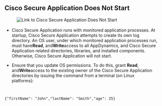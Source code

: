 <p><br></p><h2>Cisco Secure Application Does Not Start&nbsp;</h2><div><div class="se-component se-image-container __se__float- __se__float-none"><figure><a href="https://docs.appdynamics.com/appd/23.x/latest/en/application-security-monitoring/troubleshooting-cisco-secure-application-issues#id-.TroubleshootingCiscoSecureApplicationIssuesv23.4-CiscoSecureApplicationDoesNotStart" data-image-link="image"><img src="https://docs.appdynamics.com/appd/23.x/_/0A7000B801817F6BA9C71F687215B50A/1692995281587/images/common/link-solid.svg" alt="Link to Cisco Secure Application Does Not Start&nbsp;" data-image-link="https://docs.appdynamics.com/appd/23.x/latest/en/application-security-monitoring/troubleshooting-cisco-secure-application-issues#id-.TroubleshootingCiscoSecureApplicationIssuesv23.4-CiscoSecureApplicationDoesNotStart" data-proportion="true" data-align="none" data-file-name="link-solid.svg" data-file-size="0" data-origin=",auto" data-size="," data-rotate="" data-percentage="auto,auto" origin-size="150,150" style="box-sizing: inherit; margin: 0px 0px 3px; padding: 0px; border: 0px; display: inline-block; vertical-align: middle;"></a></figure></div><ul><li>Cisco Secure Application runs with monitored application processes. At startup, Cisco Secure Application attempts to create its own log directory. An OS user, under which monitored application processes run, must have<strong>Read</strong>, and<strong>Write</strong>access to all AppDynamics, and Cisco Secure Application related directories, libraries, and installed components. Otherwise, Cisco Secure Application will not start.</li><li><p>Ensure that you update OS permissions.&nbsp;To do this,&nbsp;grant&nbsp;<strong>Read</strong>, and<strong>Write</strong>access to the existing owner of the Cisco Secure Application directories by issuing the command from a terminal (on Linux platforms):&nbsp;<br></p><div><pre style="text-align: left"><br></pre></div></li></ul></div><pre><code>{"firstName": "John","lastName": "Smith","age": 25}</code></pre>
